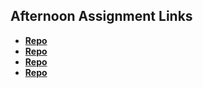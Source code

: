 ## Afternoon Assignment Links

* **[Repo](https://porter12346.github.io/cool-site/)**
* **[Repo](https://github.com/Porter12346/<ASSIGNMENT_REPO>)**
* **[Repo](https://github.com/Porter12346/<ASSIGNMENT_REPO>)**
* **[Repo](https://github.com/Porter12346/<ASSIGNMENT_REPO>)**
